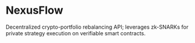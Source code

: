 # NexusFlow
Decentralized crypto-portfolio rebalancing API; leverages zk-SNARKs for private strategy execution on verifiable smart contracts.
